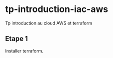 # tp-introduction-iac-aws
Tp introduction au cloud AWS et terraform

## Etape 1
Installer terraform.


